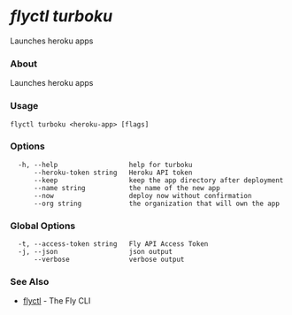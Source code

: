 # _flyctl turboku_

Launches heroku apps

### About

Launches heroku apps

### Usage
~~~
flyctl turboku <heroku-app> [flags]
~~~

### Options

~~~
  -h, --help                  help for turboku
      --heroku-token string   Heroku API token
      --keep                  keep the app directory after deployment
      --name string           the name of the new app
      --now                   deploy now without confirmation
      --org string            the organization that will own the app
~~~

### Global Options

~~~
  -t, --access-token string   Fly API Access Token
  -j, --json                  json output
      --verbose               verbose output
~~~

### See Also

* [flyctl](/docs/flyctl/help/)	 - The Fly CLI

